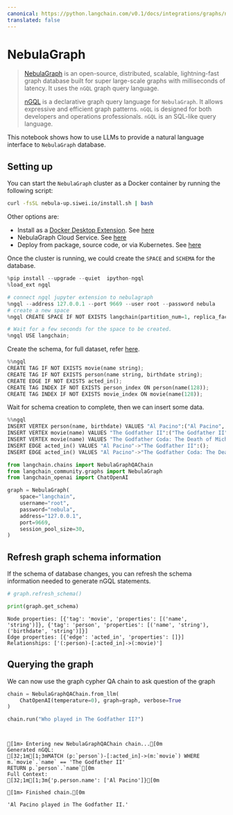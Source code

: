```yaml
---
canonical: https://python.langchain.com/v0.1/docs/integrations/graphs/nebula_graph
translated: false
---
```


# NebulaGraph

>[NebulaGraph](https://www.nebula-graph.io/) is an open-source, distributed, scalable, lightning-fast
> graph database built for super large-scale graphs with milliseconds of latency. It uses the `nGQL` graph query language.
>
>[nGQL](https://docs.nebula-graph.io/3.0.0/3.ngql-guide/1.nGQL-overview/1.overview/) is a declarative graph query language for `NebulaGraph`. It allows expressive and efficient graph patterns. `nGQL` is designed for both developers and operations professionals. `nGQL` is an SQL-like query language.

This notebook shows how to use LLMs to provide a natural language interface to `NebulaGraph` database.

## Setting up

You can start the `NebulaGraph` cluster as a Docker container by running the following script:

```bash
curl -fsSL nebula-up.siwei.io/install.sh | bash
```

Other options are:
- Install as a [Docker Desktop Extension](https://www.docker.com/blog/distributed-cloud-native-graph-database-nebulagraph-docker-extension/). See [here](https://docs.nebula-graph.io/3.5.0/2.quick-start/1.quick-start-workflow/)
- NebulaGraph Cloud Service. See [here](https://www.nebula-graph.io/cloud)
- Deploy from package, source code, or via Kubernetes. See [here](https://docs.nebula-graph.io/)

Once the cluster is running, we could create the `SPACE` and `SCHEMA` for the database.

```python
%pip install --upgrade --quiet  ipython-ngql
%load_ext ngql

# connect ngql jupyter extension to nebulagraph
%ngql --address 127.0.0.1 --port 9669 --user root --password nebula
# create a new space
%ngql CREATE SPACE IF NOT EXISTS langchain(partition_num=1, replica_factor=1, vid_type=fixed_string(128));
```

```python
# Wait for a few seconds for the space to be created.
%ngql USE langchain;
```

Create the schema, for full dataset, refer [here](https://www.siwei.io/en/nebulagraph-etl-dbt/).

```python
%%ngql
CREATE TAG IF NOT EXISTS movie(name string);
CREATE TAG IF NOT EXISTS person(name string, birthdate string);
CREATE EDGE IF NOT EXISTS acted_in();
CREATE TAG INDEX IF NOT EXISTS person_index ON person(name(128));
CREATE TAG INDEX IF NOT EXISTS movie_index ON movie(name(128));
```

Wait for schema creation to complete, then we can insert some data.

```python
%%ngql
INSERT VERTEX person(name, birthdate) VALUES "Al Pacino":("Al Pacino", "1940-04-25");
INSERT VERTEX movie(name) VALUES "The Godfather II":("The Godfather II");
INSERT VERTEX movie(name) VALUES "The Godfather Coda: The Death of Michael Corleone":("The Godfather Coda: The Death of Michael Corleone");
INSERT EDGE acted_in() VALUES "Al Pacino"->"The Godfather II":();
INSERT EDGE acted_in() VALUES "Al Pacino"->"The Godfather Coda: The Death of Michael Corleone":();
```

```python
from langchain.chains import NebulaGraphQAChain
from langchain_community.graphs import NebulaGraph
from langchain_openai import ChatOpenAI
```

```python
graph = NebulaGraph(
    space="langchain",
    username="root",
    password="nebula",
    address="127.0.0.1",
    port=9669,
    session_pool_size=30,
)
```

## Refresh graph schema information

If the schema of database changes, you can refresh the schema information needed to generate nGQL statements.

```python
# graph.refresh_schema()
```

```python
print(graph.get_schema)
```

```output
Node properties: [{'tag': 'movie', 'properties': [('name', 'string')]}, {'tag': 'person', 'properties': [('name', 'string'), ('birthdate', 'string')]}]
Edge properties: [{'edge': 'acted_in', 'properties': []}]
Relationships: ['(:person)-[:acted_in]->(:movie)']
```

## Querying the graph

We can now use the graph cypher QA chain to ask question of the graph

```python
chain = NebulaGraphQAChain.from_llm(
    ChatOpenAI(temperature=0), graph=graph, verbose=True
)
```

```python
chain.run("Who played in The Godfather II?")
```

```output


[1m> Entering new NebulaGraphQAChain chain...[0m
Generated nGQL:
[32;1m[1;3mMATCH (p:`person`)-[:acted_in]->(m:`movie`) WHERE m.`movie`.`name` == 'The Godfather II'
RETURN p.`person`.`name`[0m
Full Context:
[32;1m[1;3m{'p.person.name': ['Al Pacino']}[0m

[1m> Finished chain.[0m
```

```output
'Al Pacino played in The Godfather II.'
```